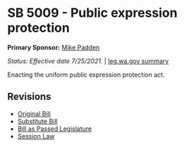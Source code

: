 # SB 5009 - Public expression protection
**Primary Sponsor:** [Mike Padden](/person/leg/mike.padden.md)

*Status: Effective date 7/25/2021.* | [leg.wa.gov summary](https://app.leg.wa.gov/billsummary?BillNumber=5009&Year=2021)

Enacting the uniform public expression protection act.

## Revisions
* [Original Bill](1/)
* [Substitute Bill](S/)
* [Bill as Passed Legislature](S.PL/)
* [Session Law](S.SL/)